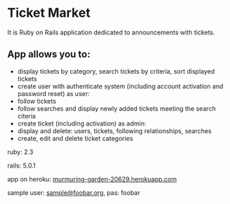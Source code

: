 # Ticket Market

It is Ruby on Rails application dedicated to announcements with tickets.
## App allows you to:
- display tickets by category, search tickets by criteria, sort displayed tickets
- create user with authenticate system (including account activation and password reset)
  as user:
- follow tickets
- follow searches and display newly added tickets meeting the search citeria
- create ticket (including activation)
  as admin:
- display and delete: users, tickets, following relationships, searches
- create, edit and delete ticket categories


ruby: 2.3

rails: 5.0.1

app on heroku: [murmuring-garden-20629.herokuapp.com](http://murmuring-garden-20629.herokuapp.com)

sample user: sample@foobar.org, pas: foobar